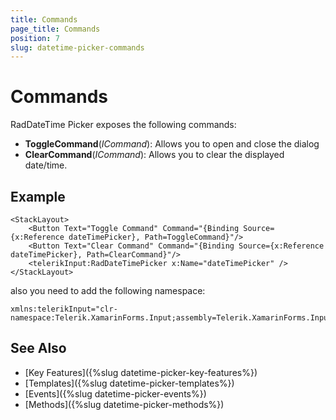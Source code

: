 ```yaml
---
title: Commands
page_title: Commands
position: 7
slug: datetime-picker-commands
---
```


# Commands

RadDateTime Picker exposes the following commands:

* **ToggleCommand**(*ICommand*): Allows you to open and close the dialog
* **ClearCommand**(*ICommand*): Allows you to clear the displayed date/time.

## Example

```XAML
<StackLayout>
	<Button Text="Toggle Command" Command="{Binding Source={x:Reference dateTimePicker}, Path=ToggleCommand}"/>
	<Button Text="Clear Command" Command="{Binding Source={x:Reference dateTimePicker}, Path=ClearCommand}"/>
	<telerikInput:RadDateTimePicker x:Name="dateTimePicker" />
</StackLayout>
```

also you need to add the following namespace:

```XAML
xmlns:telerikInput="clr-namespace:Telerik.XamarinForms.Input;assembly=Telerik.XamarinForms.Input"
```

## See Also

- [Key Features]({%slug datetime-picker-key-features%})
- [Templates]({%slug datetime-picker-templates%})
- [Events]({%slug datetime-picker-events%})
- [Methods]({%slug datetime-picker-methods%})